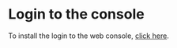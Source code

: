 # Login to the console

To install the login to the web console, [click here](https://console.aws.amazon.com).
